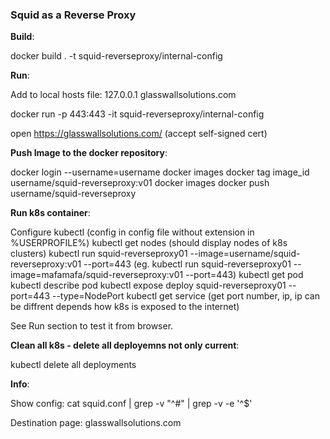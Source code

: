 ### Squid as a Reverse Proxy

**Build**:

docker build . -t squid-reverseproxy/internal-config


**Run**:

Add to local hosts file: 127.0.0.1 glasswallsolutions.com

docker run -p 443:443 -it squid-reverseproxy/internal-config

open https://glasswallsolutions.com/ (accept self-signed cert)

**Push Image to the docker repository**:

docker login --username=username
docker images
docker tag image_id username/squid-reverseproxy:v01
docker images
docker push username/squid-reverseproxy

**Run k8s container**:

Configure kubectl (config in config file without extension in %USERPROFILE%)
kubectl get nodes (should display nodes of k8s clusters)
kubectl run squid-reverseproxy01 --image=username/squid-reverseproxy:v01 --port=443 (eg. kubectl run squid-reverseproxy01 --image=mafamafa/squid-reverseproxy:v01 --port=443)
kubectl get pod
kubectl describe pod
kubectl expose deploy squid-reverseproxy01 --port=443 --type=NodePort
kubectl get service  (get port number, ip, ip can be diffrent depends how k8s is exposed to the internet)

See Run section to test it from browser.

**Clean all k8s - delete all deployemns not only current**:

kubectl delete all deployments


**Info**:

Show config: cat squid.conf | grep -v "^#" | grep -v -e '^$'

Destination page: glasswallsolutions.com


